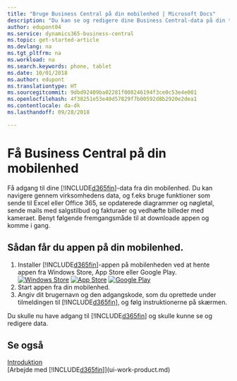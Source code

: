 ```yaml
---
title: "Bruge Business Central på din mobilenhed | Microsoft Docs"
description: "Du kan se og redigere dine Business Central-data på din telefon eller tablet."
author: edupont04
ms.service: dynamics365-business-central
ms.topic: get-started-article
ms.devlang: na
ms.tgt_pltfrm: na
ms.workload: na
ms.search.keywords: phone, tablet
ms.date: 10/01/2018
ms.author: edupont
ms.translationtype: HT
ms.sourcegitcommit: 9dbd92409ba02281f008246194f3ce0c53e4e001
ms.openlocfilehash: 4f38251e53e40d57829f7b00592d8b2920e2dea1
ms.contentlocale: da-dk
ms.lasthandoff: 09/28/2018

---
```


# <a name="getting-business-central-on-your-mobile-device"></a>Få Business Central på din mobilenhed
Få adgang til dine [!INCLUDE[d365fin](includes/d365fin_md.md)]-data fra din mobilenhed. Du kan navigere gennem virksomhedens data, og f.eks bruge funktioner som sende til Excel eller Office 365, se opdaterede diagrammer og nøgletal, sende mails med salgstilbud og fakturaer og vedhæfte billeder med kameraet. Benyt følgende fremgangsmåde til at downloade appen og komme i gang.

## <a name="to-get-the-app-on-my-mobile-device"></a>Sådan får du appen på din mobilenhed.
1. Installer [!INCLUDE[d365fin](includes/d365fin_md.md)]-appen på mobilenheden ved at hente appen fra Windows Store, App Store eller Google Play.  
[![Windows Store](./media/install-mobile-app/windowsstore.png)](https://go.microsoft.com/fwlink/?LinkId=734848)
[![App Store](./media/install-mobile-app/appstore.png)](https://go.microsoft.com/fwlink/?LinkId=734847) [![Google Play](./media/install-mobile-app/googleplay.png)](https://go.microsoft.com/fwlink/?LinkId=734849)  
2. Start appen fra din mobilenhed.
3. Angiv dit brugernavn og den adgangskode, som du oprettede under tilmeldingen til [!INCLUDE[d365fin](includes/d365fin_md.md)], og følg instruktionerne på skærmen.

Du skulle nu have adgang til [!INCLUDE[d365fin](includes/d365fin_md.md)] og skulle kunne se og redigere data.

## <a name="see-also"></a>Se også
[Introduktion](product-get-started.md)  
[Arbejde med [!INCLUDE[d365fin](includes/d365fin_md.md)]](ui-work-product.md)  

